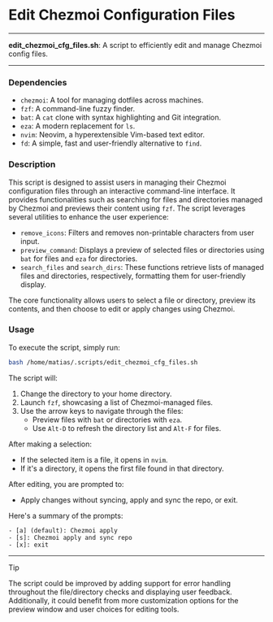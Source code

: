 # Edit Chezmoi Configuration Files

---

**edit_chezmoi_cfg_files.sh**: A script to efficiently edit and manage Chezmoi config files.

---

### Dependencies

- `chezmoi`: A tool for managing dotfiles across machines.
- `fzf`: A command-line fuzzy finder.
- `bat`: A `cat` clone with syntax highlighting and Git integration.
- `eza`: A modern replacement for `ls`.
- `nvim`: Neovim, a hyperextensible Vim-based text editor.
- `fd`: A simple, fast and user-friendly alternative to `find`.

### Description

This script is designed to assist users in managing their Chezmoi configuration files through an interactive command-line interface. It provides functionalities such as searching for files and directories managed by Chezmoi and previews their content using `fzf`. The script leverages several utilities to enhance the user experience:

- `remove_icons`: Filters and removes non-printable characters from user input.
- `preview_command`: Displays a preview of selected files or directories using `bat` for files and `eza` for directories.
- `search_files` and `search_dirs`: These functions retrieve lists of managed files and directories, respectively, formatting them for user-friendly display.

The core functionality allows users to select a file or directory, preview its contents, and then choose to edit or apply changes using Chezmoi.

### Usage

To execute the script, simply run:

```bash
bash /home/matias/.scripts/edit_chezmoi_cfg_files.sh
```

The script will:

1. Change the directory to your home directory.
2. Launch `fzf`, showcasing a list of Chezmoi-managed files.
3. Use the arrow keys to navigate through the files:
   - Preview files with `bat` or directories with `eza`.
   - Use `Alt-D` to refresh the directory list and `Alt-F` for files.

After making a selection:
- If the selected item is a file, it opens in `nvim`.
- If it's a directory, it opens the first file found in that directory.

After editing, you are prompted to:
- Apply changes without syncing, apply and sync the repo, or exit.

Here's a summary of the prompts:
```text
- [a] (default): Chezmoi apply
- [s]: Chezmoi apply and sync repo
- [x]: exit
```

---

> [!TIP]  
> The script could be improved by adding support for error handling throughout the file/directory checks and displaying user feedback. Additionally, it could benefit from more customization options for the preview window and user choices for editing tools.